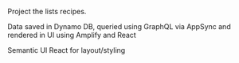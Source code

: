 Project the lists recipes.

Data saved in Dynamo DB, queried using GraphQL via AppSync and rendered in UI using Amplify and React

Semantic UI React for layout/styling